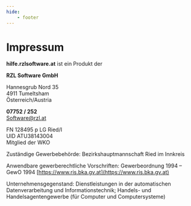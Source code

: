 ```yaml
---
hide:
    - footer
---
```


# Impressum 
**hilfe.rzlsoftware.at** ist ein Produkt der  

**RZL Software GmbH**

Hannesgrub Nord 35  
4911 Tumeltsham  
Österreich/Austria

**07752 / 252**  
Software@rzl.at

FN 128495 p LG Ried/I  
UID ATU38143004  
Mitglied der WKO 

Zuständige Gewerbebehörde: Bezirkshauptmannschaft Ried im Innkreis

Anwendbare gewerberechtliche Vorschriften: Gewerbeordnung 1994 – GewO 1994 [https://www.ris.bka.gv.at](https://www.ris.bka.gv.at)

Unternehmensgegenstand: Dienstleistungen in der automatischen Datenverarbeitung und Informationstechnik; Handels- und Handelsagentengewerbe (für Computer und Computersysteme)